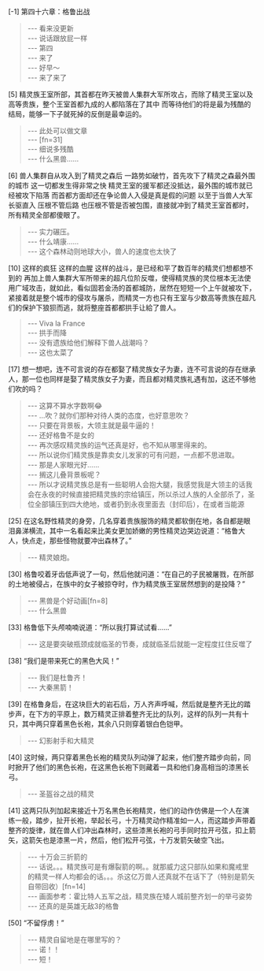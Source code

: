 
[-1] 第四十六章：格鲁出战
>--- 看来没更新<br>
>--- 说话跟放屁一样<br>
>--- 第四<br>
>--- 来了<br>
>--- 好早～<br>
>--- 来了来了<br>

[5] 精灵族王室所部，其首都在昨天被兽人集群大军所攻占，而除了精灵王室以及高等贵族，整个王室首都九成的人都陷落在了其中 而等待他们的将是最为残酷的结局，能够一下子就死掉的反倒是最幸运的。
>--- 此处可以做文章<br>
>--- [fn=31]<br>
>--- 细说多残酷<br>
>--- 什么黑兽……<br>

[6] 兽人集群自从攻入到了精灵之森后 一路势如破竹，首先攻下了精灵之森最外围的城市 这一切都发生得非常之快 精灵王室的援军都还没抵达，最外围的城市就已经被攻下陷落 而首都方面却还在争论兽人入侵是真是假的问题 以至于当兽人大军长驱直入 压根不管后路 也压根不管是否被包围，直接就冲到了精灵王室首都时，所有精灵全部都傻眼了。
>--- 实力碾压。<br>
>--- 什么靖康……<br>
>--- 这个森林动则地球大小，兽人的速度也太快了<br>

[10] 这样的疯狂 这样的血腥 这样的战斗，是已经和平了数百年的精灵们想都想不到的 再加上兽人集群大军所带来的超凡位阶反噬，使得精灵族的灵位根本无法使用广域攻击，就如此，看似固若金汤的首都城防，居然在短短一个上午就被攻下，紧接着就是整个城市的侵攻与屠杀，而精灵一方也只有王室与少数高等贵族在超凡们的保护下狼狈而逃，就将整座首都都拱手让給了兽人。
>--- Viva la France<br>
>--- 拱手而降<br>
>--- 没有遗族给他们解释下兽人战潮吗？<br>
>--- 这也太菜了<br>

[17] 想一想吧，连不可言说的存在都娶了精灵族女子为妻，连不可言说的存在继承人，那一位也同样是娶了精灵族女子为妻，而且都对精灵族礼遇有加，这还不够他们吹的吗？
>--- 这算不算水字数啊😂<br>
>--- …吹？就你们那种对待人类的态度，也好意思吹？<br>
>--- 只要在背景板，大领主就是最牛逼的！<br>
>--- 还好格鲁不是女的<br>
>--- 再次感叹精灵族的运气还真是好，也不知从哪里得来的。<br>
>--- 所以说你们精灵族是靠卖女儿发家的可有问题，一点都不思进取。<br>
>--- 那是人家眼光好……<br>
>--- 搁这儿叠背景板呢？<br>
>--- 所以才说精灵族总是有一些聪明人会抱大腿，我感觉我是大领主的话我会在永夜的时候直接把精灵族的宗给镇压，所以杀过人族的人全部杀了，圣位全部镇压到四大绝地，或者扔到永夜里面去（封印后），在或者当能源<br>

[25] 在这名野性精灵的身旁，几名穿着贵族服饰的精灵都软倒在地，各自都是眼泪鼻涕横流，其中一名看起来比美女更加娇嫩的男性精灵边哭边说道：“格鲁大人，快点走，那些怪物就要冲出森林了。”
>--- 精灵娘炮。<br>

[30] 格鲁咬着牙齿低声说了一句，然后他就问道：“在自己的子民被屠戮，在所部的土地被侵占，在族中的女子被掠夺时，作为精灵族王室居然想到的是投降？”
>--- 黑兽是个好动画[fn=8]<br>
>--- 什么黑兽<br>

[33] 格鲁低下头颅喃喃说道：“所以我打算试试看……”
>--- 这是要突破瓶颈成就临圣的节奏，成就临圣后就能一定程度扛住反噬了<br>

[38] “我们是带来死亡的黑色大风！”
>--- 我们是杜鲁齐！<br>
>--- 大秦黑箭！<br>

[39] 在格鲁身后，在这块巨大的岩石后，万人齐声呼喊，然后就是整齐无比的踏步声，在下方的平原上，数万精灵正排着整齐无比的队列，这样的队列一共有十只，其中两只穿着黑色长袍，其余八只则穿着银白色铠甲。
>--- 幻影射手和大精灵<br>

[40] 这时候，两只穿着黑色长袍的精灵队列动弹了起来，他们整齐踏步向前，同时掀开了他们的黑色长袍，在这黑色长袍下则藏着一具和他们身高相当的漆黑长弓。
>--- 圣盔谷之战的精灵<br>

[41] 这两只队列加起来接近十万名黑色长袍精灵，他们的动作仿佛是一个人在演练一般，踏步，扯开长袍，举起长弓，十万精灵动作精准如一人，而这踏步声带着整齐的旋律，就在兽人们冲出森林时，这些漆黑长袍的弓手同时拉开弓弦，扣上箭矢，这箭矢也是漆黑一片，然后，他们松开弓弦，十万发箭矢破空飞出。
>--- 十万会三折箭的<br>
>--- 话说。。。精灵族可是有爆裂箭的啊。。就那威力这只部队如果和魔戒里的精灵一样人均都会的话。。。杀这亿万兽人还真就不在话下了（特别是箭矢自带回收）[fn=14]<br>
>--- 画面参考：霍比特人五军之战，精灵族在矮人城前整齐划一的举弓姿势<br>
>--- 还真的是英雄无敌3的格鲁<br>

[50] “不留俘虏！”
>--- 精灵自留地是在哪里写的？<br>
>--- 诺！！<br>
>--- 短！<br>
